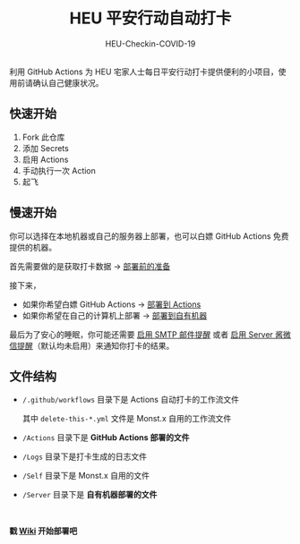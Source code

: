 <h1 align="center">HEU 平安行动自动打卡</h1>

<div align="center">HEU-Checkin-COVID-19</div></br>


利用 GitHub Actions 为 HEU 宅家人士每日平安行动打卡提供便利的小项目，使用前请确认自己健康状况。


## 快速开始

 1. Fork 此仓库
 2. 添加 Secrets
 3. 启用 Actions
 4. 手动执行一次 Action
 5. 起飞


## 慢速开始

你可以选择在本地机器或自己的服务器上部署，也可以白嫖 GitHub Actions 免费提供的机器。

首先需要做的是获取打卡数据 → [部署前的准备](https://github.com/monsterxcn/HEU-Checkin-COVID-19/wiki/%E9%83%A8%E7%BD%B2%E5%89%8D%E7%9A%84%E5%87%86%E5%A4%87)

接下来，

 - 如果你希望白嫖 GitHub Actions → [部署到 Actions](https://github.com/monsterxcn/HEU-Checkin-COVID-19/wiki/%E9%83%A8%E7%BD%B2%E5%88%B0-Actions)
 - 如果你希望在自己的计算机上部署 → [部署到自有机器](https://github.com/monsterxcn/HEU-Checkin-COVID-19/wiki/%E9%83%A8%E7%BD%B2%E5%88%B0%E8%87%AA%E6%9C%89%E6%9C%BA%E5%99%A8)

最后为了安心的睡眠，你可能还需要 [启用 SMTP 邮件提醒](https://github.com/monsterxcn/HEU-Checkin-COVID-19/wiki/%E5%90%AF%E7%94%A8-SMTP-%E9%82%AE%E4%BB%B6%E6%8F%90%E9%86%92) 或者 [启用 Server 酱微信提醒](https://github.com/monsterxcn/HEU-Checkin-COVID-19/wiki/%E5%90%AF%E7%94%A8-Server-%E9%85%B1%E5%BE%AE%E4%BF%A1%E6%8F%90%E9%86%92)（默认均未启用）来通知你打卡的结果。


## 文件结构

 - `/.github/workflows` 目录下是 Actions 自动打卡的工作流文件

   其中 `delete-this-*.yml` 文件是 Monst.x 自用的工作流文件

 - `/Actions` 目录下是 **GitHub Actions 部署的文件**
 - `/Logs` 目录下是打卡生成的日志文件
 - `/Self` 目录下是 Monst.x 自用的文件
 - `/Server` 目录下是 **自有机器部署的文件**


&nbsp;

**戳 [Wiki](https://github.com/monsterxcn/HEU-Checkin-COVID-19/wiki) 开始部署吧**